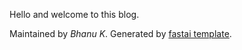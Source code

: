 

Hello and welcome to this blog.

Maintained by *Bhanu K*. Generated by [fastai template](https://github.com/fastai/fast_template).
